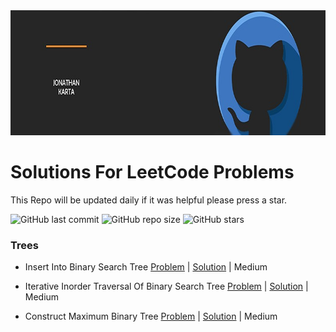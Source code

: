 <div>
  <img src="Images/Logo.jfif" alt="My Logo" height="200"> 
</div>

# Solutions For LeetCode Problems

This Repo will be updated daily if it was helpful please press a star.

![GitHub last commit](https://img.shields.io/github/last-commit/JoniKarta/LeetCodePractice?logo=GitHub)
![GitHub repo size](https://img.shields.io/github/repo-size/JoniKarta/LeetCodePractice?logo=GitHub)
![GitHub stars](https://img.shields.io/github/stars/JoniKarta/LeetCodePractice?color=%23&logo=GitHub)


### Trees

- Insert Into Binary Search Tree [Problem](https://leetcode.com/problems/insert-into-a-binary-search-tree) | [Solution](https://github.com/JoniKarta/LeetCodePractice/blob/master/Trees/701.%20Insert%20into%20a%20Binary%20Search%20Tree.java) | Medium

- Iterative Inorder Traversal Of Binary Search Tree [Problem](https://leetcode.com/problems/binary-tree-inorder-traversal) | [Solution](https://github.com/JoniKarta/LeetCodePractice/blob/master/Trees/94.%20Binary%20Tree%20Iterative%20Inorder%20Traversal.java) | Medium

- Construct Maximum Binary Tree [Problem](https://leetcode.com/problems/maximum-binary-tree/submissions/) | [Solution](https://github.com/JoniKarta/LeetCodePractice/blob/master/Trees/654.%20Maximum%20Binary%20Tree.java) | Medium
